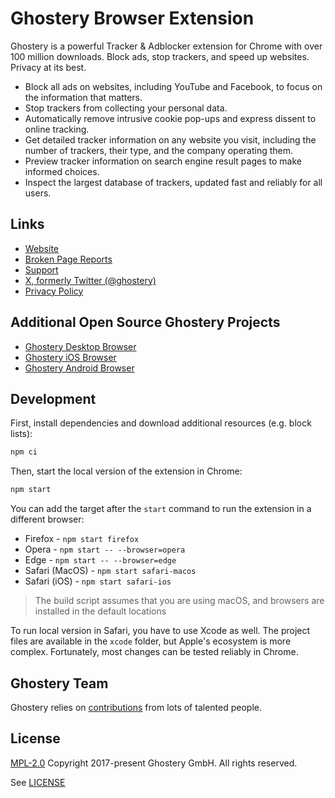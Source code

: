 # Ghostery Browser Extension

Ghostery is a powerful Tracker & Adblocker extension for Chrome with over 100 million downloads. Block ads, stop trackers, and speed up websites. Privacy at its best.

* Block all ads on websites, including YouTube and Facebook, to focus on the information that matters.
* Stop trackers from collecting your personal data.
* Automatically remove intrusive cookie pop-ups and express dissent to online tracking.
* Get detailed tracker information on any website you visit, including the number of trackers, their type, and the company operating them.
* Preview tracker information on search engine result pages to make informed choices.
* Inspect the largest database of trackers, updated fast and reliably for all users.

## Links

* [Website](https://www.ghostery.com/)
* [Broken Page Reports](https://github.com/ghostery/broken-page-reports/)
* [Support](https://www.ghostery.com/support)
* [X, formerly Twitter (@ghostery)](https://twitter.com/ghostery)
* [Privacy Policy](https://www.ghostery.com/about-ghostery/browser-extension-privacy-policy/)

## Additional Open Source Ghostery Projects

* [Ghostery Desktop Browser](https://github.com/ghostery/user-agent-desktop)
* [Ghostery iOS Browser](https://github.com/ghostery/user-agent-ios)
* [Ghostery Android Browser](https://github.com/ghostery/user-agent-android)

## Development

First, install dependencies and download additional resources (e.g. block lists):

```bash
npm ci
```

Then, start the local version of the extension in Chrome:

```bash
npm start
```

You can add the target after the `start` command to run the extension in a different browser:

* Firefox - `npm start firefox`
* Opera - `npm start -- --browser=opera`
* Edge - `npm start -- --browser=edge`
* Safari (MacOS) - `npm start safari-macos`
* Safari (iOS) - `npm start safari-ios`

> The build script assumes that you are using macOS, and browsers are installed in the default locations

To run local version in Safari, you have to use Xcode as well. The project files are available in the `xcode` folder, but Apple's ecosystem is more complex. Fortunately, most changes can be tested reliably in Chrome.

## Ghostery Team

Ghostery relies on [contributions](https://github.com/ghostery/ghostery-extension/graphs/contributors) from lots of talented people.

## License

[MPL-2.0](https://www.mozilla.org/en-US/MPL/2.0/) Copyright 2017-present Ghostery GmbH. All rights reserved.

See [LICENSE](LICENSE)
